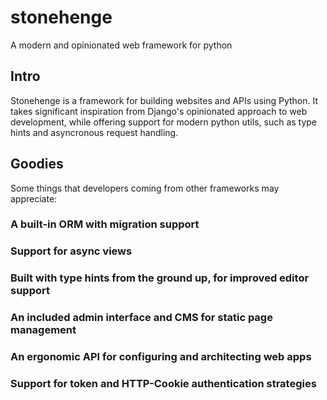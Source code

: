 # stonehenge

A modern and opinionated web framework for python

## Intro

Stonehenge is a framework for building websites and APIs using Python. It takes significant inspiration from Django's
opinionated approach to web development, while offering support for modern python utils, such as type hints and
asyncronous request handling.

## Goodies

Some things that developers coming from other frameworks may appreciate:

### A built-in ORM with migration support

### Support for async views

### Built with type hints from the ground up, for improved editor support

### An included admin interface and CMS for static page management

### An ergonomic API for configuring and architecting web apps

### Support for token and HTTP-Cookie authentication strategies
